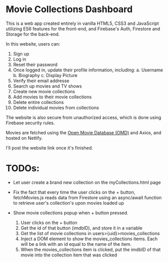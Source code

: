 # Movie Collections Dashboard 
This is a web app created entirely in vanilla HTML5, CSS3 and JavaScript utilizing ES6 features for the front-end, and Firebase's Auth, Firestore and Storage for the back-end.

In this website, users can:
1. Sign up
2. Log in
3. Reset their password
4. Once logged in, update their profile information, including:
	a. Username
	b. Biography
	c. Display Picture
5. Verify their email addresse
6. Search up movies and TV shows
7. Create new movie collections
8. Add movies to their movie collections
9. Delete entire collections
10. Delete individual movies from collections 

The website is also secure from unauthorized access, which is done using Firebase security rules.

Movies are fetched using the [Open Movie Database (OMD)](https://www.omdbapi.com/) and Axios, and hosted on Netlify.

I'll post the website link once it's finished.

# TODOs:
- Let user create a brand new collection on the myCollections.html page
- Fix the fact that every time the user clicks on the + button, fetchMovies.js reads data from Firestore using an async/await function to retrieve user's collection's upon movies loaded up

- Show movie collections popup when + button pressed.
  1. User clicks on the + button
  2. Get the id of that button (imdbID), and store it in a variable
  3. Get the list of movie collections in users>{uid}>movies_collections
  4. Inject a DOM element to show the movies_collections items. Each will be a link with an id equal to the name of the item.
  5. When the movies_collections item is clicked, put the imdbID of that movie into the collection item that was clicked
